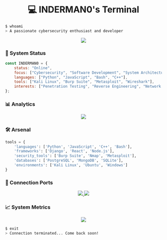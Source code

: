 <!-- Header -->
<h1 align="center">💻 INDERMAN0's Terminal</h1>

```bash
$ whoami
> A passionate cybersecurity enthusiast and developer
```

<!-- Matrix-style Banner -->
<p align="center">
  <img src="https://readme-typing-svg.herokuapp.com?font=Ubuntu+Mono&color=00FF00&size=25&center=true&vCenter=true&width=600&lines=InderMan...;Welcome+to+my+digital+playground...;System+security+specialist...;Code+craftsman...;Always+learning,+always+hacking..." />
</p>

### 🔐 System Status

```js
const INDERMAN0 = {
    status: "Online",
    focus: ["Cybersecurity", "Software Development", "System Architecture"],
    languages: ["Python", "JavaScript", "Bash", "C++"],
    tools: ["Kali Linux", "Burp Suite", "Metasploit", "Wireshark"],
    interests: ["Penetration Testing", "Reverse Engineering", "Network Security"]
};
```

### 📊 Analytics

<p align="center">
  <img src="https://github-readme-streak-stats.herokuapp.com/?user=INDERMAN0&theme=chartreuse-dark" />
</p>

### 🛠️ Arsenal

```python
tools = {
    'languages': ['Python', 'JavaScript', 'C++', 'Bash'],
    'frameworks': ['Django', 'React', 'Node.js'],
    'security_tools': ['Burp Suite', 'Nmap', 'Metasploit'],
    'databases': ['PostgreSQL', 'MongoDB', 'SQLite'],
    'environments': ['Kali Linux', 'Ubuntu', 'Windows']
}
```

### 📡 Connection Ports

<p align="center">
  <a href="https://github.com/INDERMAN0" target="_blank">
    <img src="https://img.shields.io/badge/-GitHub-181717?style=for-the-badge&logo=github&logoColor=white" />
  </a>
  <a href="https://discord.com/users/1397929053826060288" target="_blank">
    <img src="https://img.shields.io/badge/-Discord-5865F2?style=for-the-badge&logo=discord&logoColor=white" />
  </a>
  <!-- Add your social media links here -->
</p>


### 📈 System Metrics

<p align="center">
  <img src="https://github-readme-stats.vercel.app/api?username=INDERMAN0&show_icons=true&theme=chartreuse-dark" />
</p>

```bash
$ exit
> Connection terminated... Come back soon!
```
